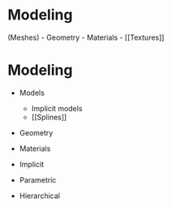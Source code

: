 # Modeling

(Meshes)
	- Geometry
	- Materials
		- [[Textures]]
		
		

# Modeling

- Models
	- Implicit models
	- [[Splines]]
- Geometry
- Materials


- Implicit
- Parametric
- Hierarchical
		